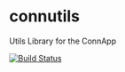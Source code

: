 # connutils
Utils Library for the ConnApp

[![Build Status](https://travis-ci.org/ConnApp/connutils.svg?branch=master)](https://travis-ci.org/ConnApp/connutils)
